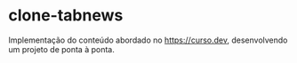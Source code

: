 # clone-tabnews
Implementação do conteúdo abordado no https://curso.dev, desenvolvendo um projeto de ponta à ponta.
